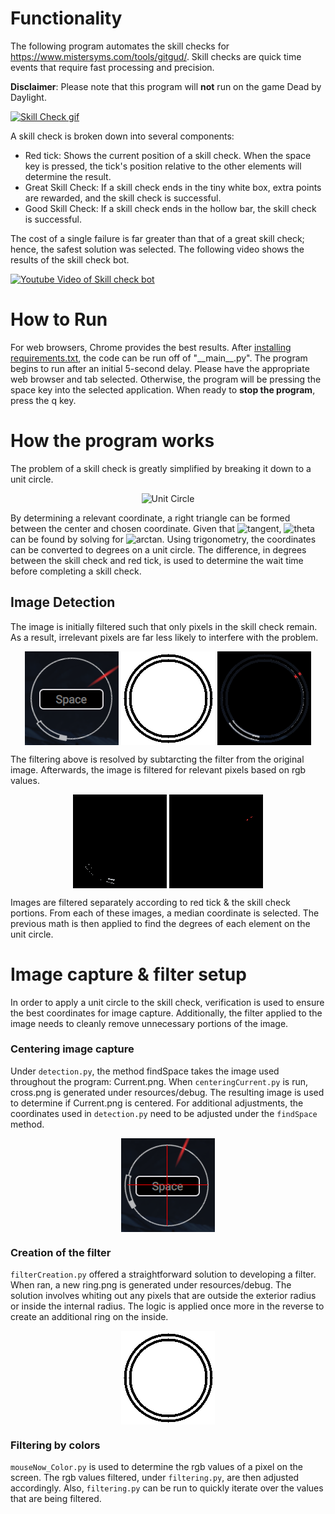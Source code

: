 # Functionality
The following program automates the skill checks for https://www.mistersyms.com/tools/gitgud/. Skill checks are quick time events that require fast processing and precision.

**Disclaimer**:
Please note that this program will **not** run on the game Dead by Daylight. 

[![Skill Check gif](https://i.gyazo.com/e88b33dcf4e6a0bcfd8094c5bcaa0a63.gif)](https://gyazo.com/e88b33dcf4e6a0bcfd8094c5bcaa0a63)

A skill check is broken down into several components:
* Red tick: Shows the current position of a skill check. When the space key is pressed, the tick's position relative to the other elements will determine the result.
* Great Skill Check: If a skill check ends in the tiny white box, extra points are rewarded, and the skill check is successful.
* Good Skill Check: If a skill check ends in the hollow bar, the skill check is successful.

The cost of a single failure is far greater than that of a great skill check; hence, the safest solution was selected. The following video shows the results of the skill check bot.

[![Youtube Video of Skill check bot](https://img.youtube.com/vi/JymZaQRRISM/0.jpg)](https://youtu.be/JymZaQRRISM)

# How to Run
For web browsers, Chrome provides the best results. After [installing requirements.txt](https://stackoverflow.com/questions/7225900/how-can-i-install-packages-using-pip-according-to-the-requirements-txt-file-from), the code can be run off of "\_\_main\_\_.py". The program begins to run after an initial 5-second delay. Please have the appropriate web browser and tab selected. Otherwise, the program will be pressing the space key into the selected application. When ready to **stop the program**, press the q key. 

# How the program works

The problem of a skill check is greatly simplified by breaking it down to a unit circle.

<div style="text-align: center">
    <img src="https://trigidentities.info/wp-content/uploads/2020/07/Unit-Circle-Chart.jpg" width="500" height="300" alt="Unit Circle">
</div>

By determining a relevant coordinate, a right triangle can be formed between the center and chosen coordinate.
Given that ![tangent](http://www.sciweavers.org/upload/Tex2Img_1625521229/eqn.png), ![theta](http://www.sciweavers.org/upload/Tex2Img_1625521459/eqn.png) can be found by solving for ![arctan](http://www.sciweavers.org/upload/Tex2Img_1625521411/eqn.png).
Using trigonometry, the coordinates can be converted to degrees on a unit circle. The difference, in degrees between the skill check and red tick, is used to determine the wait time before completing a skill check.

## Image Detection

The image is initially filtered such that only pixels in the skill check remain. 
As a result, irrelevant pixels are far less likely to interfere with the problem.

<div style="text-align: center">
    <img style="vertical-align:middle" src="./skill_check/resources/Current.png" alt="skill check">
    <img style="vertical-align:middle" src="./skill_check/resources/ring.png" alt="filter">
    <img style="vertical-align:middle" src="./skill_check/resources/filtered.png" alt="filtered image">
</div>

The filtering above is resolved by subtarcting the filter from the original image. Afterwards, the image is filtered for relevant pixels based on rgb values.

<div style="text-align: center">
    <img style="vertical-align:middle" src="./skill_check/resources/white.png" alt="white">
    <img style="vertical-align:middle" src="./skill_check/resources/red.png" alt="red">
    <br>
</div>

Images are filtered separately according to red tick & the skill check portions.
From each of these images, a median coordinate is selected. The previous math is then applied to find the degrees of each element on the unit circle.

# Image capture & filter setup

In order to apply a unit circle to the skill check, verification is used to ensure the best coordinates for image capture. Additionally, the filter applied to the image needs to cleanly remove unnecessary portions of the image.

### Centering image capture

Under `detection.py`, the method findSpace takes the image used throughout the program: Current.png.
When `centeringCurrent.py` is run, cross.png is generated under resources/debug. The resulting image is used to determine if Current.png is centered. For additional adjustments, the coordinates used in `detection.py` need to be adjusted under the `findSpace` method.

<div style="text-align: center">
    <img style="vertical-align:middle" src="./skill_check/resources/debug/cross.png" alt="cross">
</div>

### Creation of the filter

`filterCreation.py` offered a straightforward solution to developing a filter. When ran, a new ring.png is generated under resources/debug. The solution involves whiting out any pixels that are outside the exterior radius or inside the internal radius. The logic is applied once more in the reverse to create an additional ring on the inside.

<div style="text-align: center">
    <img style="vertical-align:middle" src="./skill_check/resources/ring.png" alt="ringFilter">
</div>

### Filtering by colors

`mouseNow_Color.py` is used to determine the rgb values of a pixel on the screen. The rgb values filtered, under `filtering.py`, are then adjusted accordingly. Also, `filtering.py` can be run to quickly iterate over the values that are being filtered.